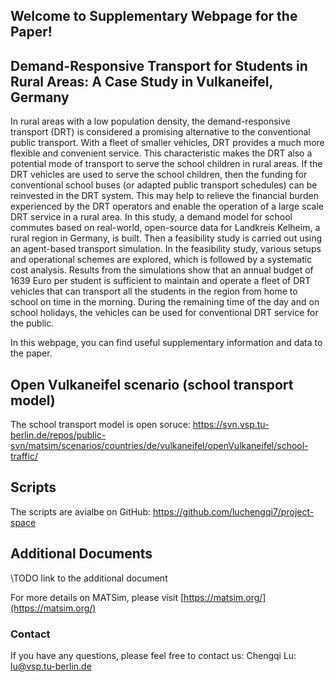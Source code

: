 ## Welcome to Supplementary Webpage for the Paper!

## Demand-Responsive Transport for Students in Rural Areas: A Case Study in Vulkaneifel, Germany
In rural areas with a low population density, the demand-responsive transport (DRT) is considered a promising alternative to the conventional public transport. With a fleet of smaller vehicles, DRT provides a much more flexible and convenient service. This characteristic makes the DRT also a potential mode of transport to serve the school children in rural areas. If the DRT vehicles are used to serve the school children, then the funding for conventional school buses (or adapted public transport schedules) can be reinvested in the DRT system. This may help to relieve the financial burden experienced by the DRT operators and enable the operation of a large scale DRT service in a rural area. In this study, a demand model for school commutes based on real-world, open-source data for Landkreis Kelheim, a rural region in Germany, is built. Then a feasibility study is carried out using an agent-based transport simulation. In the feasibility study, various setups and operational schemes are explored, which is followed by a systematic cost analysis. Results from the simulations show that an annual budget of 1639 Euro per student is sufficient to maintain and operate a fleet of DRT vehicles that can transport all the students in the region from home to school on time in the morning. During the remaining time of the day and on school holidays, the vehicles can be used for conventional DRT service for the public.

In this webpage, you can find useful supplementary information and data to the paper.

## Open Vulkaneifel scenario (school transport model)
The school transport model is open soruce:
https://svn.vsp.tu-berlin.de/repos/public-svn/matsim/scenarios/countries/de/vulkaneifel/openVulkaneifel/school-traffic/

## Scripts
The scripts are avialbe on GitHub: https://github.com/luchengqi7/project-space

## Additional Documents
\\TODO link to the additional document

For more details on MATSim, please visit [https://matsim.org/](https://matsim.org/)

### Contact
If you have any questions, please feel free to contact us:
Chengqi Lu: lu@vsp.tu-berlin.de

